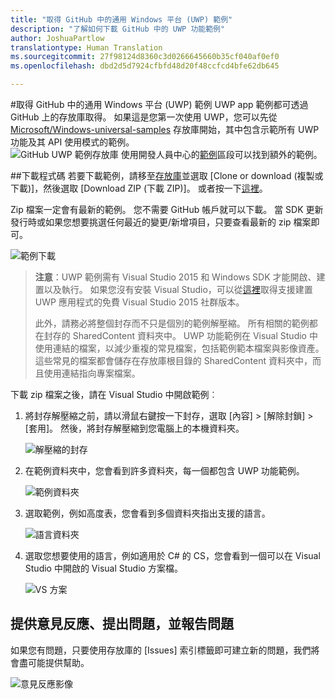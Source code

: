 ```yaml
---
title: "取得 GitHub 中的通用 Windows 平台 (UWP) 範例"
description: "了解如何下載 GitHub 中的 UWP 功能範例"
author: JoshuaPartlow
translationtype: Human Translation
ms.sourcegitcommit: 27f98124d8360c3d0266645660b35cf040af0ef0
ms.openlocfilehash: dbd2d5d7924cfbfd48d20f48ccfcd4bfe62db645

---
```


#取得 GitHub 中的通用 Windows 平台 (UWP) 範例
UWP app 範例都可透過 GitHub 上的存放庫取得。 如果這是您第一次使用 UWP，您可以先從 [Microsoft/Windows-universal-samples](https://github.com/Microsoft/Windows-universal-samples) 存放庫開始，其中包含示範所有 UWP 功能及其 API 使用模式的範例。  
![GitHub UWP 範例存放庫](images/GitHubUWPSamplesPage.png) 使用開發人員中心的[範例](https://developer.microsoft.com/windows/samples)區段可以找到額外的範例。  

##下載程式碼
若要下載範例，請移至[存放庫](https://github.com/Microsoft/Windows-universal-samples)並選取 \[Clone or download (複製或下載)\]，然後選取 \[Download ZIP (下載 ZIP)\]。 或者按一下[這裡](https://github.com/Microsoft/Windows-universal-samples/archive/master.zip)。

Zip 檔案一定會有最新的範例。 您不需要 GitHub 帳戶就可以下載。 當 SDK 更新發行時或如果您想要挑選任何最近的變更/新增項目，只要查看最新的 zip 檔案即可。

![範例下載](images/SamplesDownloadButton.png)


> **注意**：UWP 範例需有 Visual Studio 2015 和 Windows SDK 才能開啟、建置以及執行。 如果您沒有安裝 Visual Studio，可以從[這裡](http://go.microsoft.com/fwlink/p/?LinkID=280676)取得支援建置 UWP 應用程式的免費 Visual Studio 2015 社群版本。  
>
> 此外，請務必將整個封存而不只是個別的範例解壓縮。 所有相關的範例都在封存的 SharedContent 資料夾中。 UWP 功能範例在 Visual Studio 中使用連結的檔案，以減少重複的常見檔案，包括範例範本檔案與影像資產。 這些常見的檔案都會儲存在存放庫根目錄的 SharedContent 資料夾中，而且使用連結指向專案檔案。

下載 zip 檔案之後，請在 Visual Studio 中開啟範例︰

1.  將封存解壓縮之前，請以滑鼠右鍵按一下封存，選取 \[內容\] > \[解除封鎖\] > \[套用\]。 然後，將封存解壓縮到您電腦上的本機資料夾。

    ![解壓縮的封存](images/SamplesUnzip1.png)
2.  在範例資料夾中，您會看到許多資料夾，每一個都包含 UWP 功能範例。

    ![範例資料夾](images/SamplesUnzip2.png)

3.  選取範例，例如高度表，您會看到多個資料夾指出支援的語言。

    ![語言資料夾](images/SamplesUnzip3.png)

4.  選取您想要使用的語言，例如適用於 C\# 的 CS，您會看到一個可以在 Visual Studio 中開啟的 Visual Studio 方案檔。

    ![VS 方案](images/SamplesUnzip4.png)

## 提供意見反應、提出問題，並報告問題

如果您有問題，只要使用存放庫的 \[Issues\] 索引標籤即可建立新的問題，我們將會盡可能提供幫助。

![意見反應影像](images/GitHubUWPSamplesFeedback.png)



<!--HONumber=Nov16_HO1-->



